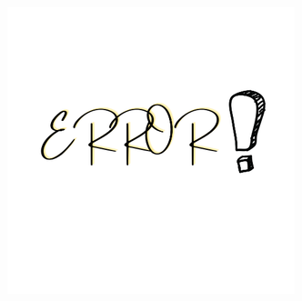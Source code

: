![Error Image](https://raw.githubusercontent.com/Sathish-30/markdown-portfolio/1fa5eaf6b1a765b6e02d3e8dc9107d852e98b808/_includes/ERROR.svg)
